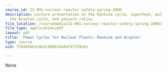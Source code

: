 ```yaml
---
course_id: 22-091-nuclear-reactor-safety-spring-2008
description: Lecture presentation on the Rankine cycle, superheat, multi-fluid cycles,
  the Brayton cycle, and pessure ratios.
file_location: /coursemedia/22-091-nuclear-reactor-safety-spring-2008/7183694b3c0e1c088b34a0af4f278c61_MIT22_091S08_lec08.pdf
file_type: application/pdf
layout: pdf
title: 'Power Cycles for Nuclear Plants: Rankine and Brayton'
type: course
uid: 7183694b3c0e1c088b34a0af4f278c61

---
```

None